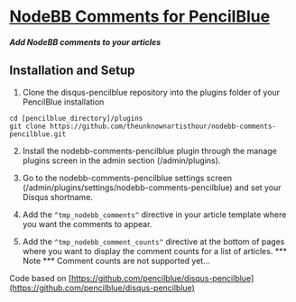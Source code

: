 [NodeBB Comments for PencilBlue](http://pencilblue.org)
=====

##### Add NodeBB comments to your articles

Installation and Setup
-----

1. Clone the disqus-pencilblue repository into the plugins folder of your PencilBlue installation
  ```shell
  cd [pencilblue_directory]/plugins
  git clone https://github.com/theunknownartisthour/nodebb-comments-pencilblue.git
  ```

2. Install the nodebb-comments-pencilblue plugin through the manage plugins screen in the admin section (/admin/plugins).

3. Go to the nodebb-comments-pencilblue settings screen (/admin/plugins/settings/nodebb-comments-pencilblue) and set your Disqus shortname.

4. Add the ```^tmp_nodebb_comments^``` directive in your article template where you want the comments to appear.

5. Add the ```^tmp_nodebb_comment_counts^``` directive at the bottom of pages where you want to display the comment counts for a list of articles.
*** Note *** Comment counts are not supported yet...

Code based on [https://github.com/pencilblue/disqus-pencilblue](https://github.com/pencilblue/disqus-pencilblue)
